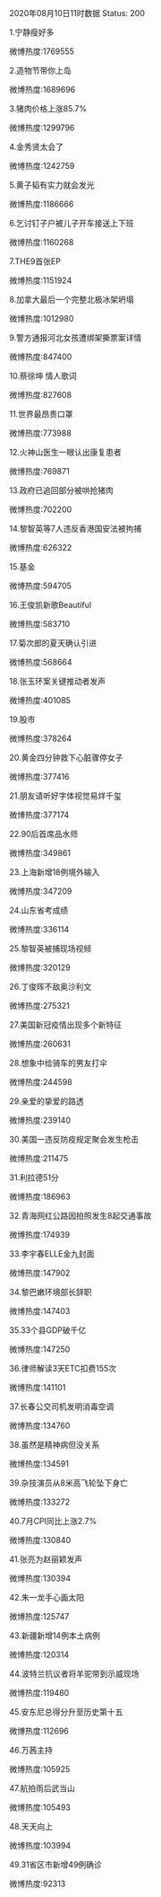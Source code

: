 2020年08月10日11时数据
Status: 200

1.宁静瘦好多

微博热度:1769555

2.造物节带你上岛

微博热度:1689696

3.猪肉价格上涨85.7%

微博热度:1299796

4.金秀贤太会了

微博热度:1242759

5.黄子韬有实力就会发光

微博热度:1186666

6.乞讨钉子户被儿子开车接送上下班

微博热度:1160268

7.THE9首张EP

微博热度:1151924

8.加拿大最后一个完整北极冰架坍塌

微博热度:1012980

9.警方通报河北女孩遭绑架撕票案详情

微博热度:847400

10.蔡徐坤 情人歌词

微博热度:827608

11.世界最昂贵口罩

微博热度:773988

12.火神山医生一眼认出康复患者

微博热度:769871

13.政府已追回部分被哄抢猪肉

微博热度:702200

14.黎智英等7人违反香港国安法被拘捕

微博热度:626322

15.基金

微博热度:594705

16.王俊凯新歌Beautiful

微博热度:583710

17.菊次郎的夏天确认引进

微博热度:568664

18.张玉环案关键推动者发声

微博热度:401085

19.股市

微博热度:378264

20.黄金四分钟救下心脏骤停女子

微博热度:377416

21.朋友请听好字体视觉易烊千玺

微博热度:377174

22.90后首席品水师

微博热度:349861

23.上海新增18例境外输入

微博热度:347209

24.山东省考成绩

微博热度:336114

25.黎智英被捕现场视频

微博热度:320129

26.丁俊晖不敌奥沙利文

微博热度:275321

27.美国新冠疫情出现多个新特征

微博热度:260631

28.想象中给骑车的男友打伞

微博热度:244598

29.亲爱的挚爱的路透

微博热度:239140

30.美国一违反防疫规定聚会发生枪击

微博热度:211475

31.利拉德51分

微博热度:186963

32.青海网红公路因拍照发生8起交通事故

微博热度:174939

33.李宇春ELLE金九封面

微博热度:147902

34.黎巴嫩环境部长辞职

微博热度:147403

35.33个县GDP破千亿

微博热度:147250

36.律师解读3天ETC扣费155次

微博热度:141101

37.长春公交司机发明消毒空调

微博热度:134760

38.虽然是精神病但没关系

微博热度:134591

39.杂技演员从8米高飞轮坠下身亡

微博热度:133272

40.7月CPI同比上涨2.7%

微博热度:130840

41.张亮为赵丽颖发声

微博热度:130394

42.朱一龙手心画太阳

微博热度:125747

43.新疆新增14例本土病例

微博热度:120314

44.波特兰抗议者将羊驼带到示威现场

微博热度:119480

45.安东尼总得分升至历史第十五

微博热度:112696

46.万茜主持

微博热度:105925

47.航拍雨后武当山

微博热度:105493

48.天天向上

微博热度:103994

49.31省区市新增49例确诊

微博热度:92313

